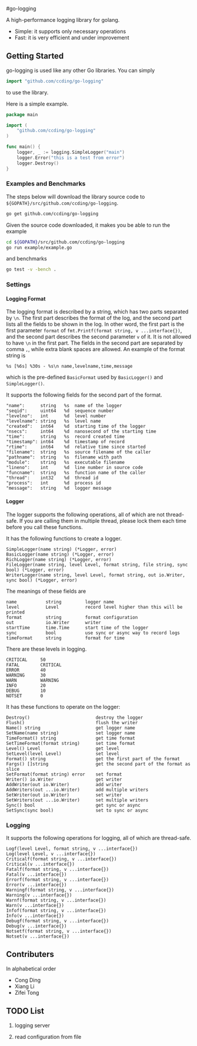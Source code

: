 #go-logging

A high-performance logging library for golang.

* Simple: it supports only necessary operations
* Fast: it is very efficient and under improvement


## Getting Started

go-logging is used like any other Go libraries. You can simply
```go
import "github.com/ccding/go-logging"
```
to use the library.

Here is a simple example.
```go
package main

import (
	"github.com/ccding/go-logging"
)

func main() {
	logger, _ := logging.SimpleLogger("main")
	logger.Error("this is a test from error")
	logger.Destroy()
}
```

### Examples and Benchmarks
The steps below will download the library source code to
`${GOPATH}/src/github.com/ccding/go-logging`.
```bash
go get github.com/ccding/go-logging
```

Given the source code downloaded, it makes you be able to run the example
```bash
cd ${GOPATH}/src/github.com/ccding/go-logging
go run example/example.go
```
and benchmarks
```bash
go test -v -bench .
```

### Settings

#### Logging Format
The logging format is described by a string, which has two parts separated by
`\n`. The first part describes the format of the log, and the second part
lists all the fields to be shown in the log. In other word, the first part is
the first parameter `format` of `fmt.Printf(format string, v ...interface{})`,
and the second part describes the second parameter `v` of it. It is not
allowed to have `\n` in the first part.  The fields in the second part are
separated by comma `,`, while extra blank spaces are allowed.  An example of
the format string is
```
%s [%6s] %30s - %s\n name,levelname,time,message
```
which is the pre-defined `BasicFormat` used by `BasicLogger()` and
`SimpleLogger()`.

It supports the following fields for the second part of the format.
```
"name":      string   %s  name of the logger
"seqid":     uint64   %d  sequence number
"levelno":   int      %d  level number
"levelname": string   %s  level name
"created":   int64    %d  starting time of the logger
"nsecs":     int64    %d  nanosecond of the starting time
"time":      string   %s  record created time
"timestamp": int64    %d  timestamp of record
"rtime":     int64    %d  relative time since started
"filename":  string   %s  source filename of the caller
"pathname":  string   %s  filename with path
"module":    string   %s  executable filename
"lineno":    int      %d  line number in source code
"funcname":  string   %s  function name of the caller
"thread":    int32    %d  thread id
"process":   int      %d  process id
"message":   string   %d  logger message
```

#### Logger
The logger supports the following operations, all of which are not
thread-safe. If you are calling them in multiple thread, please lock them
each time before you call these functions.

It has the following functions to create a logger.
```
SimpleLogger(name string) (*Logger, error)
BasicLogger(name string) (*Logger, error)
RichLogger(name string) (*Logger, error)
FileLogger(name string, level Level, format string, file string, sync bool) (*Logger, error)
WriterLogger(name string, level Level, format string, out io.Writer, sync bool) (*Logger, error)
```
The meanings of these fields are
```
name           string         logger name
level          Level          record level higher than this will be printed
format         string         format configuration
out            io.Writer      writer
startTime      time.Time      start time of the logger
sync           bool           use sync or async way to record logs
timeFormat     string         format for time
```

There are these levels in logging.
```
CRITICAL     50
FATAL        CRITICAL
ERROR        40
WARNING      30
WARN         WARNING
INFO         20
DEBUG        10
NOTSET       0
```

It has these functions to operate on the logger:
```
Destroy()                         destroy the logger
Flush()                           flush the writer
Name() string                     get logger name
SetName(name string)              set logger name
TimeFormat() string               get time format
SetTimeFormat(format string)      set time format
Level() Level                     get level
SetLevel(level Level)             set level
Format() string                   get the first part of the format
Fargs() []string                  get the second part of the format as slice
SetFormat(format string) error    set format
Writer() io.Writer                get writer
AddWriter(out io.Writer)          add writer
AddWriters(out ...io.Writer)      add multiple writers
SetWriter(out io.Writer)          set writer
SetWriters(out ...io.Writer)      set multiple writers
Sync() bool                       get sync or async
SetSync(sync bool)                set to sync or async
```

### Logging
It supports the following operations for logging, all of which are
thread-safe.
```
Logf(level Level, format string, v ...interface{})
Log(level Level, v ...interface{})
Criticalf(format string, v ...interface{})
Critical(v ...interface{})
Fatalf(format string, v ...interface{})
Fatal(v ...interface{})
Errorf(format string, v ...interface{})
Error(v ...interface{})
Warningf(format string, v ...interface{})
Warning(v ...interface{})
Warnf(format string, v ...interface{})
Warn(v ...interface{})
Infof(format string, v ...interface{})
Info(v ...interface{})
Debugf(format string, v ...interface{})
Debug(v ...interface{})
Notsetf(format string, v ...interface{})
Notset(v ...interface{})
```

## Contributers
In alphabetical order
* Cong Ding
* Xiang Li
* Zifei Tong

## TODO List
1. logging server

2. read configuration from file
